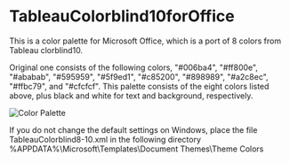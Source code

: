 # TableauColorblind10forOffice
This is a color palette for Microsoft Office, which is a port of 8 colors from Tableau clorblind10.

Original one consists of the following colors, "#006ba4", "#ff800e", "#ababab", "#595959", "#5f9ed1", "#c85200", "#898989", "#a2c8ec", "#ffbc79", and "#cfcfcf".
This palette consists of the eight colors listed above, plus black and white for text and background, respectively.

![Color Palette](color_pallete.png)

If you do not change the default settings on Windows, place the file TableauColorblind8-10.xml in the following directory
%APPDATA%\Microsoft\Templates\Document Themes\Theme Colors
